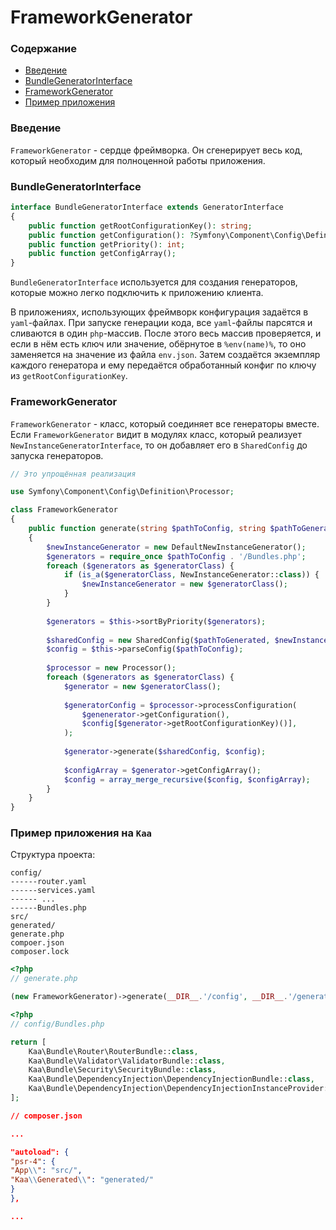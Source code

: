 # FrameworkGenerator

### Содержание

* [Введение](#введение)
* [BundleGeneratorInterface](#Bundlegeneratorinterface)
* [FrameworkGenerator](#frameworkgenerator)
* [Пример приложения](#пример-приложения-на-kaa)

### Введение

`FrameworkGenerator` - сердце фреймворка.
Он сгенерирует весь код, который необходим для полноценной работы приложения.

### BundleGeneratorInterface

```php
interface BundleGeneratorInterface extends GeneratorInterface
{
    public function getRootConfigurationKey(): string;
    public function getConfiguration(): ?Symfony\Component\Config\Definition\NodeInterface;
    public function getPriority(): int;
    public function getConfigArray();
}
```

`BundleGeneratorInterface` используется для создания генераторов, которые можно легко подключить к приложению клиента.

В приложениях, использующих фреймворк конфигурация задаётся в `yaml`-файлах.
При запуске генерации кода, все `yaml`-файлы парсятся и сливаются в один `php`-массив.
После этого весь массив проверяется, и если в нём есть ключ или значение, обёрнутое в `%env(name)%`, то оно заменяется на значение из файла `env.json`.
Затем создаётся экземпляр каждого генератора и ему передаётся обработанный конфиг по ключу из `getRootConfigurationKey`.

### FrameworkGenerator

`FrameworkGenerator` - класс, который соединяет все генераторы вместе.
Если `FrameworkGenerator` видит в модулях класс, который реализует `NewInstanceGeneratorInterface`, то он добавляет его
в `SharedConfig` до запуска генераторов.

```php
// Это упрощённая реализация

use Symfony\Component\Config\Definition\Processor;

class FrameworkGenerator
{
    public function generate(string $pathToConfig, string $pathToGenerated, string $pathToEnvJson): void
    {
        $newInstanceGenerator = new DefaultNewInstanceGenerator();
        $generators = require_once $pathToConfig . '/Bundles.php';
        foreach ($generators as $generatorClass) {
            if (is_a($generatorClass, NewInstanceGenerator::class)) {
                $newInstanceGenerator = new $generatorClass();
            }
        }
        
        $generators = $this->sortByPriority($generators);
        
        $sharedConfig = new SharedConfig($pathToGenerated, $newInstanceGenerator);
        $config = $this->parseConfig($pathToConfig);
        
        $processor = new Processor();
        foreach ($generators as $generatorClass) {
            $generator = new $generatorClass();
            
            $generatorConfig = $processor->processConfiguration(
                $genenerator->getConfiguration(),
                $config[$generator->getRootConfigurationKey)()],
            );
           
            $generator->generate($sharedConfig, $config);
            
            $configArray = $generator->getConfigArray();
            $config = array_merge_recursive($config, $configArray);
        }
    }
}
```

### Пример приложения на `Kaa`

Структура проекта:

```
config/
------router.yaml
------services.yaml
------ ...
------Bundles.php
src/
generated/
generate.php
compoer.json
composer.lock
```

```php
<?php
// generate.php

(new FrameworkGenerator)->generate(__DIR__.'/config', __DIR__.'/generated', __DIR__.'/env.json');
```

```php
<?php
// config/Bundles.php

return [
    Kaa\Bundle\Router\RouterBundle::class,
    Kaa\Bundle\Validator\ValidatorBundle::class,
    Kaa\Bundle\Security\SecurityBundle::class,
    Kaa\Bundle\DependencyInjection\DependencyInjectionBundle::class,
    Kaa\Bundle\DependencyInjection\DependencyInjectionInstanceProvider::class,
];
```

```json
// composer.json

...

"autoload": {
"psr-4": {
"App\\": "src/",
"Kaa\\Generated\\": "generated/"
}
},

...
```
